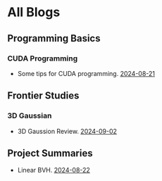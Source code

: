 # All Blogs

## Programming Basics

### CUDA Programming

 - Some tips for CUDA programming. [2024-08-21](./blog2024/001-CUDA_tips.md)

## Frontier Studies

### 3D Gaussian

 - 3D Gaussion Review. [2024-09-02](./blog2024/003-3DGS_review.md)

## Project Summaries

 - Linear BVH. [2024-08-22](./blog2024/002-Linear_BVH.md)